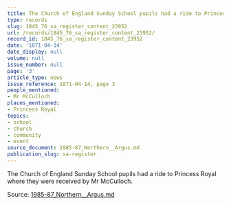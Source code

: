 ```yaml
---
title: The Church of England Sunday School pupils had a ride to Princess Royal
type: records
slug: 1845_76_sa_register_content_23952
url: /records/1845_76_sa_register_content_23952/
record_id: 1845_76_sa_register_content_23952
date: '1871-04-14'
date_display: null
volume: null
issue_number: null
page: '3'
article_type: news
issue_reference: 1871-04-14, page 3
people_mentioned:
- Mr McCulloch
places_mentioned:
- Princess Royal
topics:
- school
- church
- community
- event
source_document: 1985-87_Northern__Argus.md
publication_slug: sa-register
---
```


The Church of England Sunday School pupils had a ride to Princess Royal where they were received by Mr McCulloch.

Source: [1985-87_Northern__Argus.md](/downloads/markdown/1985-87_Northern__Argus.md)
